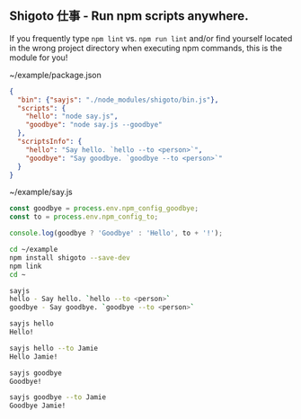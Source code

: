 ## Shigoto 仕事 - Run npm scripts anywhere.

If you frequently type `npm lint` vs. `npm run lint` and/or find yourself located in the wrong project directory when executing npm commands, this is the module for you!

~/example/package.json

```json
{
  "bin": {"sayjs": "./node_modules/shigoto/bin.js"},
  "scripts": {
    "hello": "node say.js",
    "goodbye": "node say.js --goodbye"
  },
  "scriptsInfo": {
    "hello": "Say hello. `hello --to <person>`",
    "goodbye": "Say goodbye. `goodbye --to <person>`"
  }
}
```

~/example/say.js

```javascript
const goodbye = process.env.npm_config_goodbye;
const to = process.env.npm_config_to;

console.log(goodbye ? 'Goodbye' : 'Hello', to + '!');
```

```bash
cd ~/example
npm install shigoto --save-dev
npm link
cd ~

sayjs
hello - Say hello. `hello --to <person>`
goodbye - Say goodbye. `goodbye --to <person>`

sayjs hello
Hello!

sayjs hello --to Jamie
Hello Jamie!

sayjs goodbye
Goodbye!

sayjs goodbye --to Jamie
Goodbye Jamie!
```
